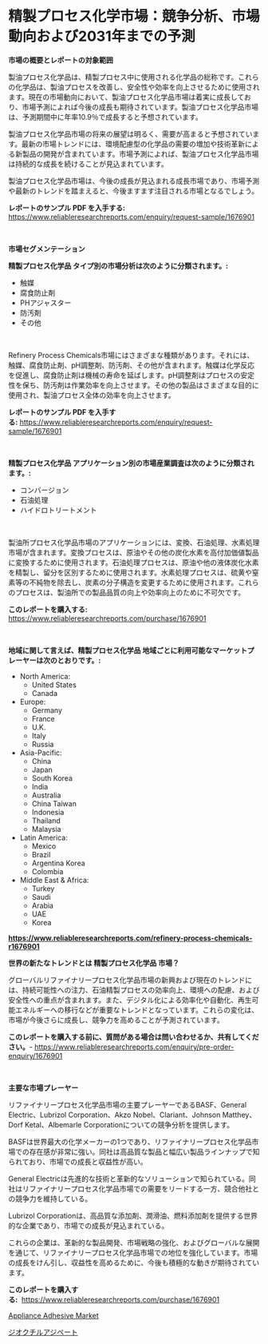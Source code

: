 <p><h1>精製プロセス化学市場：競争分析、市場動向および2031年までの予測</h1></p><p><strong>市場の概要とレポートの対象範囲</strong></p>
<p><p>製油プロセス化学品は、精製プロセス中に使用される化学品の総称です。これらの化学品は、製油プロセスを改善し、安全性や効率を向上させるために使用されます。現在の市場動向において、製油プロセス化学品市場は着実に成長しており、市場予測によれば今後の成長も期待されています。製油プロセス化学品市場は、予測期間中に年率10.9％で成長すると予想されています。</p><p>製油プロセス化学品市場の将来の展望は明るく、需要が高まると予想されています。最新の市場トレンドには、環境配慮型の化学品の需要の増加や技術革新による新製品の開発が含まれています。市場予測によれば、製油プロセス化学品市場は持続的な成長を続けることが見込まれています。</p><p>製油プロセス化学品市場は、今後の成長が見込まれる成長市場であり、市場予測や最新のトレンドを踏まえると、今後ますます注目される市場となるでしょう。</p></p>
<p><strong>レポートのサンプル PDF を入手する:</strong> <a href="https://www.reliableresearchreports.com/enquiry/request-sample/1676901">https://www.reliableresearchreports.com/enquiry/request-sample/1676901</a></p>
<p>&nbsp;</p>
<p><strong>市場セグメンテーション</strong></p>
<p><strong>精製プロセス化学品 タイプ別の市場分析は次のように分類されます。:</strong></p>
<p><ul><li>触媒</li><li>腐食防止剤</li><li>PHアジャスター</li><li>防汚剤</li><li>その他</li></ul></p>
<p>&nbsp;</p>
<p><p>Refinery Process Chemicals市場にはさまざまな種類があります。それには、触媒、腐食防止剤、pH調整剤、防汚剤、その他が含まれます。触媒は化学反応を促進し、腐食防止剤は機械の寿命を延ばします。pH調整剤はプロセスの安定性を保ち、防汚剤は作業効率を向上させます。その他の製品はさまざまな目的に使用され、製油プロセス全体の効率を向上させます。</p></p>
<p><strong>レポートのサンプル PDF を入手する:</strong>&nbsp;<a href="https://www.reliableresearchreports.com/enquiry/request-sample/1676901">https://www.reliableresearchreports.com/enquiry/request-sample/1676901</a></p>
<p>&nbsp;</p>
<p><strong> 精製プロセス化学品 アプリケーション別の市場産業調査は次のように分類されます。:</strong></p>
<p><ul><li>コンバージョン</li><li>石油処理</li><li>ハイドロトリートメント</li></ul></p>
<p>&nbsp;</p>
<p><p>製油所プロセス化学品市場のアプリケーションには、変換、石油処理、水素処理市場が含まれます。変換プロセスは、原油やその他の炭化水素を高付加価値製品に変換するために使用されます。石油処理プロセスは、原油や他の液体炭化水素を精製し、留分を区別するために使用されます。水素処理プロセスは、硫黄や窒素等の不純物を除去し、炭素の分子構造を変更するために使用されます。これらのプロセスは、製油所での製品品質の向上や効率向上のために不可欠です。</p></p>
<p><strong>このレポートを購入する:</strong>&nbsp; <a href="https://www.reliableresearchreports.com/purchase/1676901">https://www.reliableresearchreports.com/purchase/1676901</a></p>
<p>&nbsp;</p>
<p><strong>地域に関して言えば、精製プロセス化学品 地域ごとに利用可能なマーケットプレーヤーは次のとおりです。:</strong></p>
<p><ul>
    <li>
        North America:
        <ul>
            <li>United States</li>
            <li>Canada</li>
        </ul>
    </li>
    <li>
        Europe:
        <ul>
            <li>Germany</li>
            <li>France</li>
            <li>U.K.</li>
            <li>Italy</li>
            <li>Russia</li>
        </ul>
    </li>
    <li>
        Asia-Pacific:
        <ul>
            <li>China</li>
            <li>Japan</li>
            <li>South Korea</li>
            <li>India</li>
            <li>Australia</li>
            <li>China Taiwan</li>
            <li>Indonesia</li>
            <li>Thailand</li>
            <li>Malaysia</li>
        </ul>
    </li>
    <li>
        Latin America:
        <ul>
            <li>Mexico</li>
            <li>Brazil</li>
            <li>Argentina Korea</li>
            <li>Colombia</li>
        </ul>
    </li>
    <li>
        Middle East & Africa:
        <ul>
            <li>Turkey</li>
            <li>Saudi</li>
            <li>Arabia</li>
            <li>UAE</li>
            <li>Korea</li>
        </ul>
    </li>
    </ul></p>
<p><strong><a href="https://www.reliableresearchreports.com/refinery-process-chemicals-r1676901">https://www.reliableresearchreports.com/refinery-process-chemicals-r1676901</a></strong>&nbsp;</p>
<p><strong>世界の新たなトレンドとは 精製プロセス化学品 市場？</strong></p>
<p><p>グローバルリファイナリープロセス化学品市場の新興および現在のトレンドには、持続可能性への注力、石油精製プロセスの効率向上、環境への配慮、および安全性への重点が含まれます。また、デジタル化による効率化や自動化、再生可能エネルギーへの移行などが重要なトレンドとなっています。これらの変化は、市場が今後さらに成長し、競争力を高めることが予測されています。</p></p>
<p><strong>このレポートを購入する前に、質問がある場合は問い合わせるか、共有してください。</strong>- <a href="https://www.reliableresearchreports.com/enquiry/pre-order-enquiry/1676901">https://www.reliableresearchreports.com/enquiry/pre-order-enquiry/1676901</a></p>
<p>&nbsp;</p>
<p><strong>主要な市場プレーヤー</strong></p>
<p><p>リファイナリープロセス化学品市場の主要プレーヤーであるBASF、General Electric、Lubrizol Corporation、Akzo Nobel、Clariant、Johnson Matthey、Dorf Ketal、Albemarle Corporationについての競争分析を提供します。 </p><p>BASFは世界最大の化学メーカーの1つであり、リファイナリープロセス化学品市場での存在感が非常に強い。同社は高品質な製品と幅広い製品ラインナップで知られており、市場での成長と収益性が高い。</p><p>General Electricは先進的な技術と革新的なソリューションで知られている。同社はリファイナリープロセス化学品市場での需要をリードする一方、競合他社との競争力を維持している。</p><p>Lubrizol Corporationは、高品質な添加剤、潤滑油、燃料添加剤を提供する世界的な企業であり、市場での成長が見込まれている。</p><p>これらの企業は、革新的な製品開発、市場戦略の強化、およびグローバルな展開を通じて、リファイナリープロセス化学品市場での地位を強化しています。市場の成長をけん引し、収益性を高めるために、今後も積極的な動きが期待されています。</p></p>
<p><strong>このレポートを購入する:</strong>&nbsp;&nbsp;<a href="https://www.reliableresearchreports.com/purchase/1676901">https://www.reliableresearchreports.com/purchase/1676901</a></p>
<p><p><a href="https://angry-finch-aaf.notion.site/Appliance-Adhesive-Market-Analysis-Examines-its-Scope-on-Growth-Opportunities-and-Forecasted-Trends-18d47e2817854a24a7cf2ccfaa9665fe">Appliance Adhesive Market</a></p><p><a href="https://github.com/SantosDicki04/Market-Research-Report-List-1/blob/main/322609919447.md">ジオクチルアジペート</a></p></p>